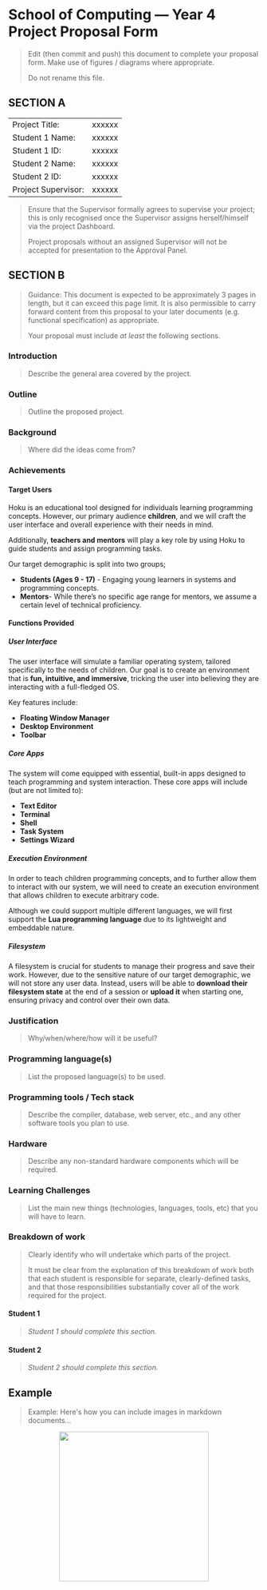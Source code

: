 # School of Computing &mdash; Year 4 Project Proposal Form

> Edit (then commit and push) this document to complete your proposal form.
> Make use of figures / diagrams where appropriate.
>
> Do not rename this file.

## SECTION A

|                     |                   |
|---------------------|-------------------|
|Project Title:       | xxxxxx            |
|Student 1 Name:      | xxxxxx            |
|Student 1 ID:        | xxxxxx            |
|Student 2 Name:      | xxxxxx            |
|Student 2 ID:        | xxxxxx            |
|Project Supervisor:  | xxxxxx            |

> Ensure that the Supervisor formally agrees to supervise your project; this is only recognised once the
> Supervisor assigns herself/himself via the project Dashboard.
>
> Project proposals without an assigned
> Supervisor will not be accepted for presentation to the Approval Panel.

## SECTION B

> Guidance: This document is expected to be approximately 3 pages in length, but it can exceed this page limit.
> It is also permissible to carry forward content from this proposal to your later documents (e.g. functional
> specification) as appropriate.
>
> Your proposal must include *at least* the following sections.


### Introduction

> Describe the general area covered by the project.

### Outline

> Outline the proposed project.

### Background

> Where did the ideas come from?

### Achievements

#### Target Users
Hoku is an educational tool designed for individuals learning programming concepts. However, our primary audience **children**, and we will craft the user interface and overall experience with their needs in mind.

Additionally, **teachers and mentors** will play a key role by using Hoku to guide students and assign programming tasks.

Our target demographic is split into two groups;
 - **Students (Ages 9 - 17)** - Engaging young learners in systems and programming concepts.
 - **Mentors**- While there’s no specific age range for mentors, we assume a certain level of technical proficiency.

#### Functions Provided
##### User Interface
The user interface will simulate a familiar operating system, tailored specifically to the needs of children. Our goal is to create an environment that is **fun, intuitive, and immersive**, tricking the user into believing they are interacting with a full-fledged OS.

Key features include:
 - **Floating Window Manager**
 - **Desktop Environment**
 - **Toolbar**

##### Core Apps
The system will come equipped with essential, built-in apps designed to teach programming and system interaction. These core apps will include (but are not limited to):
 - **Text Editor**
 - **Terminal**
 - **Shell**
 - **Task System**
 - **Settings Wizard**

##### Execution Environment
In order to teach children programming concepts, and to further allow them to interact with our system, we will need to create an execution environment that allows children to execute arbitrary code. 

Although we could support multiple different languages, we will first support the **Lua programming language** due to its lightweight and embeddable nature.

##### Filesystem
A filesystem is crucial for students to manage their progress and save their work. However, due to the sensitive nature of our target demographic, we will not store any user data. Instead, users will be able to **download their filesystem state** at the end of a session or **upload it** when starting one, ensuring privacy and control over their own data. 

### Justification

> Why/when/where/how will it be useful?

### Programming language(s)

> List the proposed language(s) to be used.

### Programming tools / Tech stack

> Describe the compiler, database, web server, etc., and any other software tools you plan to use.

### Hardware

> Describe any non-standard hardware components which will be required.

### Learning Challenges

> List the main new things (technologies, languages, tools, etc) that you will have to learn.

### Breakdown of work

> Clearly identify who will undertake which parts of the project.
>
> It must be clear from the explanation of this breakdown of work both that each student is responsible for
> separate, clearly-defined tasks, and that those responsibilities substantially cover all of the work required
> for the project.

#### Student 1

> *Student 1 should complete this section.*

#### Student 2

> *Student 2 should complete this section.*

## Example

> Example: Here's how you can include images in markdown documents...

<!-- Basically, just use HTML! -->

<p align="center">
  <img src="./res/cat.png" width="300px">
</p>

